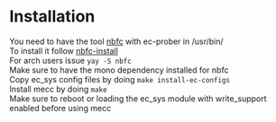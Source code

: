 # Installation
You need to have the tool [nbfc](https://github.com/hirschmann/nbfc) with ec-prober in /usr/bin/\
To install it follow [nbfc-install](https://github.com/hirschmann/nbfc/wiki/How-to-build-NBFC)\
For arch users issue ```yay -S nbfc```\
Make sure to have the mono dependency installed for nbfc\
Copy ec_sys config files by doing ```make install-ec-configs```\
Install mecc by doing ```make```\
Make sure to reboot or loading the ec_sys module with write_support enabled before using mecc
